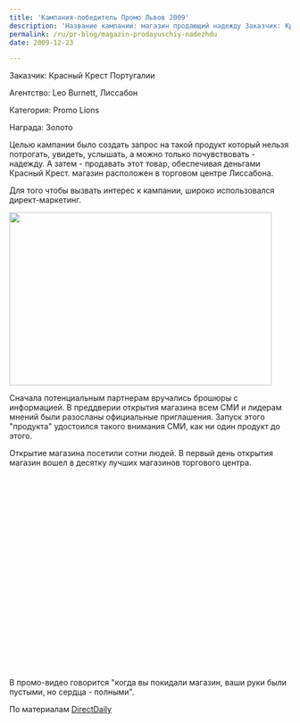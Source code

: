 ```yaml
---
title: 'Кампания-победитель Промо Львов 2009'
description: 'Название кампании: магазин продающий надежду Заказчик: Красный Крест Португалии Агентство: Leo Burnett, Лиссабон Категория: Promo Lions Награда: Золото'
permalink: /ru/pr-blog/magazin-prodayuschiy-nadezhdu
date: 2009-12-23

---
```


Заказчик: Красный Крест Португалии

Агентство: Leo Burnett, Лиссабон

Категория: Promo Lions

Награда: Золото

Целью кампании было создать запрос на такой продукт который нельзя потрогать, увидеть, услышать, а можно только почувствовать - надежду. А затем - продавать этот товар, обеспечивая деньгами Красный Крест. магазин расположен в торговом центре Лиссабона.

Для того чтобы вызвать интерес к кампании, широко использовался директ-маркетинг.

<span class="inline inline-left"><img src="{{ site.assets }}/upload/redcrosss.gif" alt="" class="post__img" width="470" height="310"></span>

 Сначала потенциальным партнерам вручались брошюры с информацией. В преддверии открытия магазина всем СМИ и лидерам мнений были разосланы официальные приглашения.  Запуск этого "продукта" удостоился такого внимания СМИ, как ни один продукт до этого.

Открытие магазина посетили сотни людей. В первый день открытия магазин вошел в десятку лучших магазинов торгового центра.

<object width="425" height="349"><param name="movie" value="http://www.youtube.com/v/ZA5KPT7iVoI&border=1&color1=0xd6d6d6&color2=0xf0f0f0&hl=en_US&feature=player_embedded&fs=1"></param><param name="allowFullScreen" value="true"></param><param name="allowScriptAccess" value="always"></param><embed src="http://www.youtube.com/v/ZA5KPT7iVoI&amp;border=1&amp;color1=0xd6d6d6&amp;color2=0xf0f0f0&amp;hl=en_US&amp;feature=player_embedded&amp;fs=1" type="application/x-shockwave-flash" allowfullscreen="true" allowscriptaccess="always" width="425" height="349"></embed></object>

В промо-видео  говорится "когда вы покидали магазин, ваши руки были пустыми, но сердца - полными".

По материалам <a href="http://directdaily.blogspot.com/2009/06/red-cross-store-store-that-sells-hope.html">DirectDaily</a>


